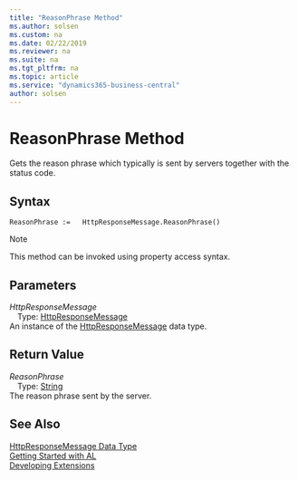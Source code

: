 ```yaml
---
title: "ReasonPhrase Method"
ms.author: solsen
ms.custom: na
ms.date: 02/22/2019
ms.reviewer: na
ms.suite: na
ms.tgt_pltfrm: na
ms.topic: article
ms.service: "dynamics365-business-central"
author: solsen
---
```

[//]: # (START>DO_NOT_EDIT)
[//]: # (IMPORTANT:Do not edit any of the content between here and the END>DO_NOT_EDIT.)
[//]: # (Any modifications should be made in the .xml files in the ModernDev repo.)
# ReasonPhrase Method
Gets the reason phrase which typically is sent by servers together with the status code.


## Syntax
```
ReasonPhrase :=   HttpResponseMessage.ReasonPhrase()
```
> [!NOTE]  
> This method can be invoked using property access syntax.  

## Parameters
*HttpResponseMessage*  
&emsp;Type: [HttpResponseMessage](httpresponsemessage-data-type.md)  
An instance of the [HttpResponseMessage](httpresponsemessage-data-type.md) data type.  

## Return Value
*ReasonPhrase*  
&emsp;Type: [String](../string/string-data-type.md)  
The reason phrase sent by the server.  


[//]: # (IMPORTANT: END>DO_NOT_EDIT)
## See Also
[HttpResponseMessage Data Type](httpresponsemessage-data-type.md)  
[Getting Started with AL](../../devenv-get-started.md)  
[Developing Extensions](../../devenv-dev-overview.md)